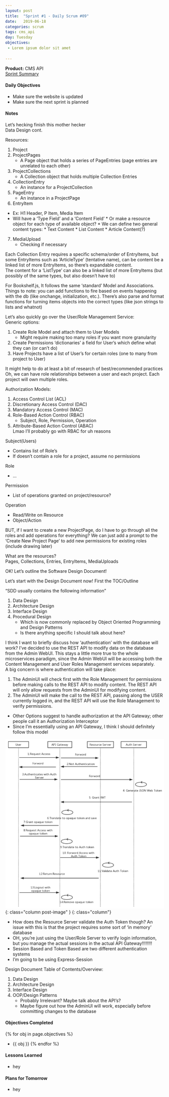 ```yaml
---
layout: post
title:  "Sprint #1 - Daily Scrum #09"
date:   2019-06-18
categories: scrum
tags: cms_api
day: Tuesday
objectives:
 - Lorem ipsum dolor sit amet

---
```



<b>Product:</b> CMS API  
[Sprint Summary](/blog/projects/cms-sprint-1)

#### Daily Objectives
* Make sure the website is updated
* Make sure the next sprint is planned

#### Notes
Let’s hecking finish this mother hecker  
Data Design cont.

Resources:

1. Project
2. ProjectPages
	* A Page object that holds a series of PageEntries (page entries are unrelated to each other)
3. ProjectCollections
	* A Collection object that holds multiple Collection Entries
4. CollectionEntry
	* An instance for a ProjectCollection
5. PageEntry
	* An instance in a ProjectPage
6. EntryItem
* Ex: H1 Header, P Item, Media Item
* Will have a ‘Type Field’ and a ‘Content Field’
		* Or make a resource object for each type of available object?
		* We can define two general content types:
			* Text Content
			* List Content
			* Article Content(?)
7. MediaUpload
	* Checking if necessary

Each Collection Entry requires a specific schema/order of EntryItems, but some EntryItems such as ‘ArticleType’ (tentative name), can be content be a linked list of more EntryItems, so there’s expandable content.  
The content for a ‘ListType’ can also be a linked list of more EntryItems (but possibly of the same types, but also doesn’t have to)

For Bookshelf.js, It follows the same ‘standard’ Model and Associations.  Things to note: you can add functions to fire based on events happening with the db (like onchange, initialization, etc.).  There’s also parse and format functions for turning items objects into the correct types (like json strings to lists and whatnot)

Let’s also quickly go over the User/Role Management Service:  
Generic options:

1. Create Role Model and attach them to User Models 
	* Might require making too many roles if you want more granularity
2. Create Permissions ‘dictionaries’ a field for User’s which define what they can (or can’t do)
3. Have Projects have a list of User’s for certain roles (one to many from project to User)

It might help to do at least a bit of research of best/recommended practices
Oh, we can have role relationships between a user and each project.  Each project will own multiple roles.  

Authorization Models:

1. Access Control List (ACL)
2. Discretionary Access Control (DAC)
3. Mandatory Access Control (MAC)
4. Role-Based Action Control (RBAC)
	* Subject, Role, Permission, Operation
5. Attribute-Based Action Control (ABAC)  
Lmao I’ll probably go with RBAC for uh reasons

Subject(Users)

* Contains list of Role’s
* If doesn’t contain a role for a project, assume no permissions

Role

* ...

Permission

* List of operations granted on project/resource?

Operation

* Read/Write on Resource
* Object/Action

BUT, if I want to create a new ProjectPage, do I have to go through all the roles and add operations for everything?  We can just add a prompt to the ‘Create New Project Page’ to add new permissions for existing roles (include drawing later)  

What are the resources?  
Pages, Collections, Entries, EntryItems, MediaUploads

OK! Let’s outline the Software Design Document!

Let’s start with the Design Document now!  First the TOC/Outline

“SDD usually contains the following information”
1. Data Design
2. Architecture Design
3. Interface Design
4. Procedural Design
	* Which is now commonly replaced by Object Oriented Programming and Design Patterns
	* Is there anything specific I should talk about here?

I think I want to briefly discuss how ‘authentication’ with the database will work?  I’ve decided to use the REST API to modify data on the database from the Admin WebUI.  This stays a little more true to the whole microservices paradigm, since the Admin WebUI will be accessing both the Content Management and User Roles Management services separately.  
A big concern is where authentication will take place:

1. The AdminUI will check first with the Role Management for permissions before making calls to the REST API to modify content.  The REST API will only allow requests from the AdminUI for modifying content.
2. The AdminUI will make the call to the REST API, passing along the USER currently logged in, and the REST API will use the Role Management to verify permissions.
* Other Options suggest to handle authorization at the API Gateway; other people call it an Authorization Interceptor
* Since I’m essentially using an API Gateway, I think I should definitely follow this model

![chart](/assets/scrum/sprint1day9image1.png){: class="column post-image" }
{: class="column"}

* How does the Resource Server validate the Auth Token though? An issue with this is that the project requires some sort of ‘in memory’ database
* OH, you’re just using the User/Role Server to verify login information, but you manage the actual sessions in the actual API Gateway!!!!!!!!
* Session Based and Token Based are two different authentication systems
* I’m going to be using Express-Session

Design Document Table of Contents/Overview:

1. Data Design
2. Architecture Design
3. Interface Design
4. OOP/Design Patterns
	* Probably Irrelevant? Maybe talk about the API’s?
	* Maybe figure out how the AdminUI will work, especially before committing changes to the database


#### Objectives Completed
{% for obj in page.objectives %}
* {{ obj }}
{% endfor %}

#### Lessons Learned
* hey

#### Plans for Tomorrow
* hey